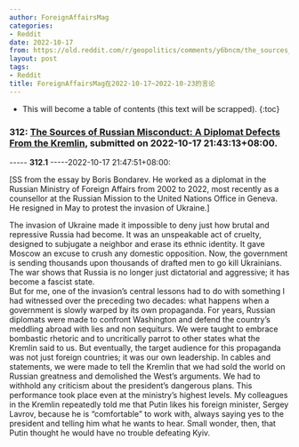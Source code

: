 ```yaml
---
author: ForeignAffairsMag
categories:
- Reddit
date: 2022-10-17
from: https://old.reddit.com/r/geopolitics/comments/y6bncm/the_sources_of_russian_misconduct_a_diplomat/
layout: post
tags:
- Reddit
title: ForeignAffairsMag在2022-10-17~2022-10-23的言论
---
```


* This will become a table of contents (this text will be scrapped).
{:toc}

### 312: [The Sources of Russian Misconduct: A Diplomat Defects From the Kremlin](https://old.reddit.com/r/geopolitics/comments/y6bncm/the_sources_of_russian_misconduct_a_diplomat/), submitted on 2022-10-17 21:43:13+08:00.

----- __312.1__ -----2022-10-17 21:47:51+08:00:

\[SS from the essay by Boris Bondarev. He worked as a diplomat in the Russian Ministry of Foreign Affairs from 2002 to 2022, most recently as a counsellor at the Russian Mission to the United Nations Office in Geneva. He resigned in May to protest the invasion of Ukraine.\]

The invasion of Ukraine made it impossible to deny just how brutal and repressive Russia had become. It was an unspeakable act of cruelty, designed to subjugate a neighbor and erase its ethnic identity. It gave Moscow an excuse to crush any domestic opposition. Now, the government is sending thousands upon thousands of drafted men to go kill Ukrainians. The war shows that Russia is no longer just dictatorial and aggressive; it has become a fascist state.  
But for me, one of the invasion’s central lessons had to do with something I had witnessed over the preceding two decades: what happens when a government is slowly warped by its own propaganda. For years, Russian diplomats were made to confront Washington and defend the country’s meddling abroad with lies and non sequiturs. We were taught to embrace bombastic rhetoric and to uncritically parrot to other states what the Kremlin said to us. But eventually, the target audience for this propaganda was not just foreign countries; it was our own leadership. In cables and statements, we were made to tell the Kremlin that we had sold the world on Russian greatness and demolished the West’s arguments. We had to withhold any criticism about the president’s dangerous plans. This performance took place even at the ministry’s highest levels. My colleagues in the Kremlin repeatedly told me that Putin likes his foreign minister, Sergey Lavrov, because he is “comfortable” to work with, always saying yes to the president and telling him what he wants to hear. Small wonder, then, that Putin thought he would have no trouble defeating Kyiv.

